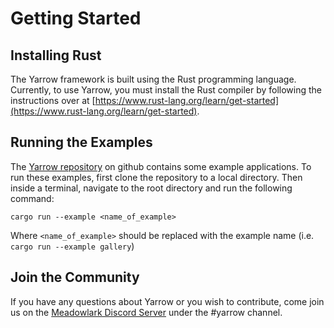 # Getting Started

## Installing Rust

The Yarrow framework is built using the Rust programming language. Currently, to use Yarrow, you must install the Rust compiler by following the instructions over at [https://www.rust-lang.org/learn/get-started](https://www.rust-lang.org/learn/get-started).

## Running the Examples

The [Yarrow repository](https://github.com/MeadowlarkDAW/Yarrow) on github contains some example applications. To run these examples, first clone the repository to a local directory. Then inside a terminal, navigate to the root directory and run the following command:

`cargo run --example <name_of_example>`

Where `<name_of_example>` should be replaced with the example name (i.e. `cargo run --example gallery`)

## Join the Community

If you have any questions about Yarrow or you wish to contribute, come join us on the [Meadowlark Discord Server](https://discord.gg/2W3Xvc8wy4) under the #yarrow channel.